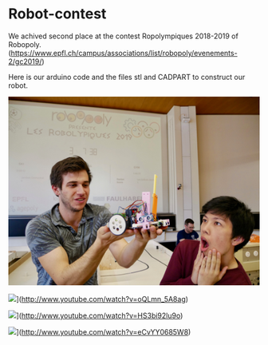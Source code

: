 # Robot-contest

We achived second place at the contest Ropolympiques 2018-2019 of Robopoly.(https://www.epfl.ch/campus/associations/list/robopoly/evenements-2/gc2019/)

Here is our arduino code and the files stl and CADPART to construct our robot.

![GitHub Logo](P1050103.jpeg)

![](http://img.youtube.com/vi/oQLmn_5A8ag/0.jpg)](http://www.youtube.com/watch?v=oQLmn_5A8ag)

![](http://img.youtube.com/vi/HS3bi92lu9o/0.jpg)](http://www.youtube.com/watch?v=HS3bi92lu9o)

![](http://img.youtube.com/vi/eCvYY0685W8/0.jpg)](http://www.youtube.com/watch?v=eCvYY0685W8)

